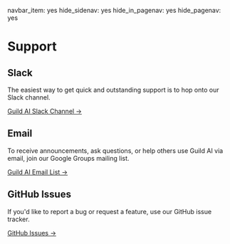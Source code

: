 navbar_item: yes
hide_sidenav: yes
hide_in_pagenav: yes
hide_pagenav: yes

# Support

## Slack

The easiest way to get quick and outstanding support is to hop onto
our Slack channel.

[<i class="fab fa-slack-hash"></i> Guild AI Slack Channel
->](https://join.slack.com/t/guildai/shared_invite/enQtNDgxNDg5ODk2MjI2LWQ5ODI3ZGE2YzljYWViNTA0NjFmNDg4NTI3ZjY2Mjk2YTkzZjAxZWM3M2EyNTcyZWU0YzgzM2IwMTI0ZjFhNTU)

## Email

To receive announcements, ask questions, or help others use Guild AI
via email, join our Google Groups mailing list.

[<i class="far fa-envelope"></i> Guild AI Email List ->](https://groups.google.com/d/forum/guildai)

## GitHub Issues

If you'd like to report a bug or request a feature, use our GitHub
issue tracker.

[<i class="fab fa-github"></i> GitHub Issues ->](alias:open-an-issue)
